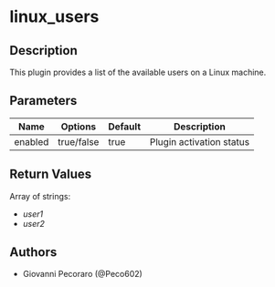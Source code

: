 # linux_users

## Description
This plugin provides a list of the available users on a Linux machine.

## Parameters
| Name | Options | Default | Description |
| ---- | ------- | ------- | ----------- |
| enabled | true/false | true | Plugin activation status |

## Return Values
Array of strings:
- *user1*
- *user2*

## Authors
- Giovanni Pecoraro (@Peco602)